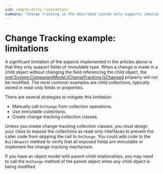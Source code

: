 ```yaml
---
uid: sample-dirty-limitations
summary: "Change tracking in the described system only supports immutable fields. Mitigation strategies include manual `OnChange` calls, using immutable collections, or creating change-tracking collection classes."
---
```


# Change Tracking example: limitations

A significant limitation of the aspects implemented in the articles above is that they only support fields of _immutable_ type. When a change is made in a child object without changing the field referencing the child object, the <xref:System.ComponentModel.IChangeTracking.IsChanged> property will not be modified. The most common examples are child collections, typically stored in read-only fields or properties.

There are several strategies to mitigate this limitation:

* Manually call `OnChange` from collection operations.
* Use immutable collections.
* Create change-tracking collection classes.

Unless you create change-tracking collection classes, you must design your class to expose the collections as read-only interfaces to prevent the caller code from _skipping_ the call to `OnChange`. You could add code to the `BuildAspect` method to verify that all exposed fields are immutable or implement the change-tracking mechanism.

If you have an object model with parent-child relationships, you may need to call the `OnChange` method of the parent object when any child object is being modified.


